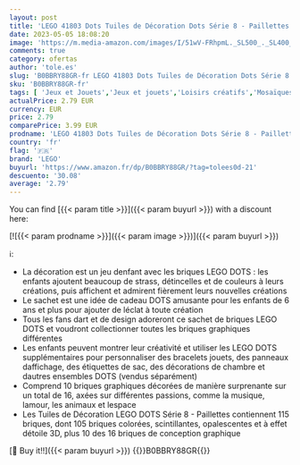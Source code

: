 ```yaml
---
layout: post
title: 'LEGO 41803 Dots Tuiles de Décoration Dots Série 8 - Paillettes  Briques pour Bracelet  Tableau de Messages  Décoration de Chambre  Création Artistique'
date: 2023-05-05 18:08:20
image: 'https://m.media-amazon.com/images/I/51wV-FRhpmL._SL500_._SL400_.jpg'
comments: true
category: ofertas
author: 'tole.es'
slug: 'B0BBRY88GR-fr LEGO 41803 Dots Tuiles de Décoration Dots Série 8 -...'
sku: 'B0BBRY88GR-fr'
tags: [ 'Jeux et Jouets','Jeux et jouets','Loisirs créatifs','Mosaïques','lego','🇫🇷', ]
actualPrice: 2.79 EUR
currency: EUR
price: 2.79
comparePrice: 3.99 EUR
prodname: 'LEGO 41803 Dots Tuiles de Décoration Dots Série 8 - Paillettes  Briques pour Bracelet  Tableau de Messages  Décoration de Chambre  Création Artistique'
country: 'fr'
flag: '🇫🇷'
brand: 'LEGO'
buyurl: 'https://www.amazon.fr/dp/B0BBRY88GR/?tag=tolees0d-21'
descuento: '30.08'
average: '2.79'
---
```


You can find [{{< param title >}}]({{< param buyurl >}}) with a discount here:

[![{{< param prodname >}}]({{< param image >}})]({{< param buyurl >}})

ℹ️:

- La décoration est un jeu denfant avec les briques LEGO DOTS : les enfants ajoutent beaucoup de strass, détincelles et de couleurs à leurs créations, puis affichent et admirent fièrement leurs nouvelles créations
- Le sachet est une idée de cadeau DOTS amusante pour les enfants de 6 ans et plus pour ajouter de léclat à toute création
- Tous les fans dart et de design adoreront ce sachet de briques LEGO DOTS et voudront collectionner toutes les briques graphiques différentes
- Les enfants peuvent montrer leur créativité et utiliser les LEGO DOTS supplémentaires pour personnaliser des bracelets jouets, des panneaux daffichage, des étiquettes de sac, des décorations de chambre et dautres ensembles DOTS (vendus séparément)
- Comprend 10 briques graphiques décorées de manière surprenante sur un total de 16, axées sur différentes passions, comme la musique, lamour, les animaux et lespace
- Les Tuiles de Décoration LEGO DOTS Série 8 - Paillettes contiennent 115 briques, dont 105 briques colorées, scintillantes, opalescentes et à effet détoile 3D, plus 10 des 16 briques de conception graphique

[🛒 Buy it!!]({{< param buyurl >}})
{{<world>}}B0BBRY88GR{{</world>}}
